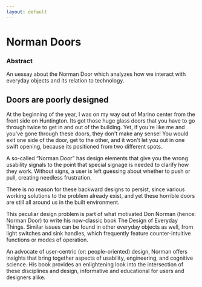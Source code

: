 ```yaml
---
layout: default
---
```


# Norman Doors

### Abstract

An uessay about the Norman Door which analyzes how we interact with everyday objects and its relation to technology. 

## Doors are poorly designed

At the beginning of the year, I was on my way out of Marino center from the front side on Huntington. Its got those huge glass doors that you have to go through twice to get in and out of the building. Yet, if you're like me and you've gone through these doors, they don't make any sense! You would exit one side of the door, get to the other, and it won't let you out in one swift opening, because its positioned from two different spots. 


A so-called “Norman Door” has design elements that give you the wrong usability signals to the point that special signage is needed to clarify how they work. Without signs, a user is left guessing about whether to push or pull, creating needless frustration.

There is no reason for these backward designs to persist, since various working solutions to the problem already exist, and yet these horrible doors are still all around us in the built environment.

This peculiar design problem is part of what motivated Don Norman (hence: Norman Door) to write his now-classic book The Design of Everyday Things. Similar issues can be found in other everyday objects as well, from light switches and sink handles, which frequently feature counter-intuitive functions or modes of operation.

An advocate of user-centric (or: people-oriented) design, Norman offers insights that bring together aspects of usability, engineering, and cognitive science. His book provides an enlightening look into the intersection of these disciplines and design, informative and educational for users and designers alike.
